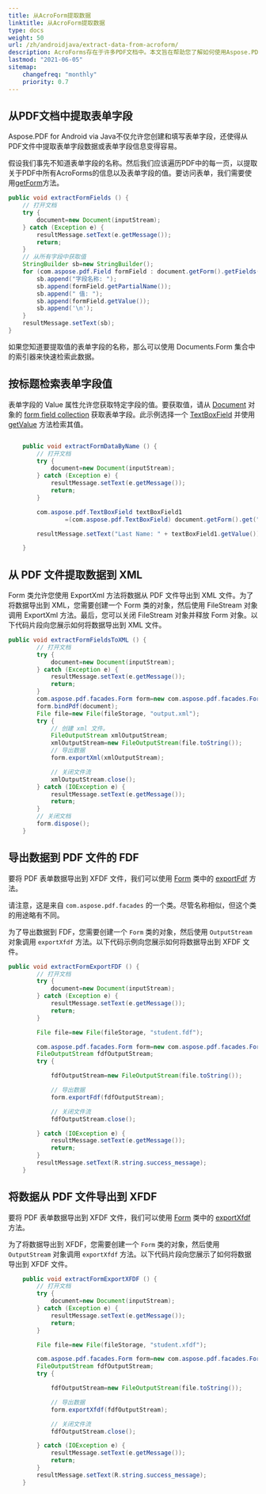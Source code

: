 ```yaml
---
title: 从AcroForm提取数据
linktitle: 从AcroForm提取数据
type: docs
weight: 50
url: /zh/androidjava/extract-data-from-acroform/
description: AcroForms存在于许多PDF文档中。本文旨在帮助您了解如何使用Aspose.PDF从AcroForms中提取数据。
lastmod: "2021-06-05"
sitemap:
    changefreq: "monthly"
    priority: 0.7
---
```


## 从PDF文档中提取表单字段

Aspose.PDF for Android via Java不仅允许您创建和填写表单字段，还使得从PDF文件中提取表单字段数据或表单字段信息变得容易。

假设我们事先不知道表单字段的名称。然后我们应该遍历PDF中的每一页，以提取关于PDF中所有AcroForms的信息以及表单字段的值。要访问表单，我们需要使用[getForm](https://reference.aspose.com/pdf/java/com.aspose.pdf/Document#getForm--)方法。

```java
public void extractFormFields () {
    // 打开文档
    try {
        document=new Document(inputStream);
    } catch (Exception e) {
        resultMessage.setText(e.getMessage());
        return;
    }
    // 从所有字段中获取值
    StringBuilder sb=new StringBuilder();
    for (com.aspose.pdf.Field formField : document.getForm().getFields()) {
        sb.append("字段名称: ");
        sb.append(formField.getPartialName());
        sb.append(" 值: ");
        sb.append(formField.getValue());
        sb.append('\n');
    }
    resultMessage.setText(sb);
}
```


如果您知道要提取值的表单字段的名称，那么可以使用 Documents.Form 集合中的索引器来快速检索此数据。

## 按标题检索表单字段值

表单字段的 Value 属性允许您获取特定字段的值。要获取值，请从 [Document](https://reference.aspose.com/pdf/java/com.aspose.pdf/Document) 对象的 [form field collection](https://reference.aspose.com/pdf/java/com.aspose.pdf/Document#getForm--) 获取表单字段。此示例选择一个 [TextBoxField](https://reference.aspose.com/pdf/java/com.aspose.pdf/TextBoxField) 并使用 [getValue](https://reference.aspose.com/pdf/java/com.aspose.pdf/TextBoxField#getValue--) 方法检索其值。

```java

    public void extractFormDataByName () {
        // 打开文档
        try {
            document=new Document(inputStream);
        } catch (Exception e) {
            resultMessage.setText(e.getMessage());
            return;
        }

        com.aspose.pdf.TextBoxField textBoxField1
                =(com.aspose.pdf.TextBoxField) document.getForm().get("Last Name");

        resultMessage.setText("Last Name: " + textBoxField1.getValue());

    }
```


## 从 PDF 文件提取数据到 XML

Form 类允许您使用 ExportXml 方法将数据从 PDF 文件导出到 XML 文件。为了将数据导出到 XML，您需要创建一个 Form 类的对象，然后使用 FileStream 对象调用 ExportXml 方法。最后，您可以关闭 FileStream 对象并释放 Form 对象。以下代码片段向您展示如何将数据导出到 XML 文件。

```java
public void extractFormFieldsToXML () {
        // 打开文档
        try {
            document=new Document(inputStream);
        } catch (Exception e) {
            resultMessage.setText(e.getMessage());
            return;
        }
        com.aspose.pdf.facades.Form form=new com.aspose.pdf.facades.Form();
        form.bindPdf(document);
        File file=new File(fileStorage, "output.xml");
        try {
            // 创建 xml 文件。
            FileOutputStream xmlOutputStream;
            xmlOutputStream=new FileOutputStream(file.toString());
            // 导出数据
            form.exportXml(xmlOutputStream);

            // 关闭文件流
            xmlOutputStream.close();
        } catch (IOException e) {
            resultMessage.setText(e.getMessage());
            return;
        }
        // 关闭文档
        form.dispose();
    }
```


## 导出数据到 PDF 文件的 FDF

要将 PDF 表单数据导出到 XFDF 文件，我们可以使用 [Form](https://reference.aspose.com/pdf/java/com.aspose.pdf.facades/Form) 类中的 [exportFdf](https://reference.aspose.com/pdf/java/com.aspose.pdf.facades/Form#exportFdf-java.io.OutputStream-) 方法。

请注意，这是来自 `com.aspose.pdf.facades` 的一个类。尽管名称相似，但这个类的用途略有不同。

为了导出数据到 FDF，您需要创建一个 `Form` 类的对象，然后使用 `OutputStream` 对象调用 `exportXfdf` 方法。以下代码示例向您展示如何将数据导出到 XFDF 文件。

```java
public void extractFormExportFDF () {
        // 打开文档
        try {
            document=new Document(inputStream);
        } catch (Exception e) {
            resultMessage.setText(e.getMessage());
            return;
        }

        File file=new File(fileStorage, "student.fdf");

        com.aspose.pdf.facades.Form form=new com.aspose.pdf.facades.Form(document);
        FileOutputStream fdfOutputStream;
        try {

            fdfOutputStream=new FileOutputStream(file.toString());

            // 导出数据
            form.exportFdf(fdfOutputStream);

            // 关闭文件流
            fdfOutputStream.close();

        } catch (IOException e) {
            resultMessage.setText(e.getMessage());
            return;
        }
        resultMessage.setText(R.string.success_message);
    }
```


## 将数据从 PDF 文件导出到 XFDF

要将 PDF 表单数据导出到 XFDF 文件，我们可以使用 [Form](https://reference.aspose.com/pdf/java/com.aspose.pdf.facades/Form) 类中的 [exportXfdf](https://reference.aspose.com/pdf/java/com.aspose.pdf.facades/Form#exportXfdf-java.io.OutputStream-) 方法。

为了将数据导出到 XFDF，您需要创建一个 `Form` 类的对象，然后使用 `OutputStream` 对象调用 `exportXfdf` 方法。以下代码片段向您展示了如何将数据导出到 XFDF 文件。

```java
    public void extractFormExportXFDF () {
        // 打开文档
        try {
            document=new Document(inputStream);
        } catch (Exception e) {
            resultMessage.setText(e.getMessage());
            return;
        }

        File file=new File(fileStorage, "student.xfdf");

        com.aspose.pdf.facades.Form form=new com.aspose.pdf.facades.Form(document);
        FileOutputStream fdfOutputStream;
        try {

            fdfOutputStream=new FileOutputStream(file.toString());

            // 导出数据
            form.exportXfdf(fdfOutputStream);

            // 关闭文件流
            fdfOutputStream.close();

        } catch (IOException e) {
            resultMessage.setText(e.getMessage());
            return;
        }
        resultMessage.setText(R.string.success_message);
    }
```